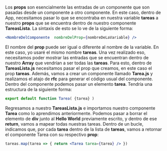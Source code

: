 Los **props** son esencialmente las entradas de un componente que son pasadas desde un componente a otro componente. En este caso, dentro de App, necesitamos pasar lo que se encontraba en nuestra variable **tareas** a nuestro **props** que se encuentra dentro de nuestro componente **TareasLista**. La sintaxis de esto se lo ve de la siguiente forma:

```jsx
<NombreDelComponente  nombreDelProp={nombreDeLaVariable} />
```

El nombre del **prop** puede ser igual o diferente al nombre de la variable. En este caso, yo usaré el mismo nombre **tareas**. Una vez realizado eso, necesitamos poder mostrar las entradas que se encuentran dentro de nuestro **Array** que vendrían a ser todas las **tareas**. Para esto, dentro de **TareasLista.js** necesitamos pasar el prop que creamos, en este caso el prop **tareas**. Además, vamos a crear un componente llamado **Tarea.js** y realizamos el atajo de **rfc** para generar el código usual del componente. Dentro del componente podemos pasar un elemento **tarea**. Tendría una estructura de la siguiente forma:

```jsx
export default function Tarea( {tarea} )
```

Regresamos a nuestro **TareasLista.js** e importamos nuestro componente **Tarea** como lo aprendimos anteriormente. Podemos pasar a borrar el elemento de **div** junto al **Hello World** previamente escrito, y dentro de ese **return**, vamos a mapear todas nuestras tareas. Dentro de un bucle, indicamos que, por cada **tarea** dentro de la lista de **tareas**, vamos a retornar el componente Tarea con su respectivo **prop**:

```jsx
tareas.map(tarea => { return <Tarea tarea={tarea} /> })
```
